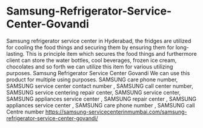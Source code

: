 # Samsung-Refrigerator-Service-Center-Govandi
Samsung refrigerator service center in Hyderabad, the fridges are utilized for cooling the food things and securing them by ensuring them for long-lasting. This is principle item which secures the food things and furthermore client can store the water bottles, cool beverages, frozen ice cream, chocolates and so forth we can utilize this item for various utilizing purposes.  Samsung Refrigerator Service Center Govandi We can use this product for multiple using purposes. SAMSUNG care phone number, SAMSUNG service center contact number , SAMSUNG call center number, SAMSUNG service centering repair center, SAMSUNG service center, SAMSUNG appliances service center , SAMSUNG repair center  , SAMSUNG appliances service center , SAMSUNG care phone number , SAMSUNG call Centre number    https://samsung-servicecenterinmumbai.com/samsung-refrigerator-service-center-govandi/
